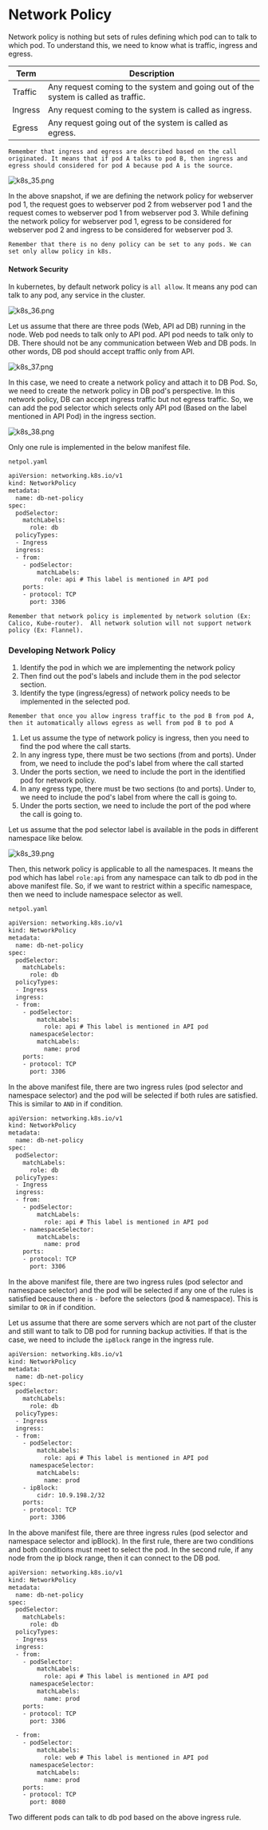 # Network Policy

Network policy is nothing but sets of rules defining which pod can to talk to which pod.
To understand this, we need to know what is traffic, ingress and egress.

| **Term** | **Description**                                                                    |
|----------|------------------------------------------------------------------------------------|
| Traffic  | Any request coming to the system and going out of the system is called as traffic. |
| Ingress  | Any request coming to the system is called as ingress.                             |
| Egress   | Any request going out of the system is called as egress.                           |


`Remember that ingress and egress are described based on the call originated. It means that if pod A talks to pod B, then ingress
and egress should considered for pod A because pod A is the source.`

![k8s_35.png](../assets/k8s_35.png)

In the above snapshot, if we are defining the network policy for webserver pod 1,
the request goes to webserver pod 2 from webserver pod 1 and the request comes to webserver pod 1 from webserver pod 3.
While defining the network policy for webserver pod 1,
egress to be considered for webserver pod 2 and ingress to be considered for webserver pod 3.

`Remember that there is no deny policy can be set to any pods. We can set only allow policy in k8s.`

#### Network Security

In kubernetes, by default network policy is `all allow`.
It means any pod can talk to any pod, any service in the cluster. 

![k8s_36.png](../assets/k8s_36.png)


Let us assume that there are three pods (Web, API ad DB) running in the node.
Web pod needs to talk only to API pod.
API pod needs to talk only to DB.
There should not be any communication between Web and DB pods.
In other words, DB pod should accept traffic only from API.

![k8s_37.png](../assets/k8s_37.png)

In this case, we need to create a network policy and attach it to DB Pod.
So, we need to create the network policy in DB pod's perspective.
In this network policy, DB can accept ingress traffic but not egress traffic.
So, we can add the pod selector which selects only API pod (Based on the label mentioned in API Pod) in the ingress section.

![k8s_38.png](../assets/k8s_38.png)

Only one rule is implemented in the below manifest file. 

`netpol.yaml`

```html
apiVersion: networking.k8s.io/v1
kind: NetworkPolicy
metadata:
  name: db-net-policy
spec:
  podSelector:
    matchLabels:
      role: db
  policyTypes:
  - Ingress
  ingress:
  - from:
    - podSelector:
        matchLabels:
          role: api # This label is mentioned in API pod
    ports:
    - protocol: TCP
      port: 3306
```

`Remember that network policy is implemented by network solution (Ex: Calico, Kube-router). 
All network solution will not support network policy (Ex: Flannel).`


### Developing Network Policy

1. Identify the pod in which we are implementing the network policy
2. Then find out the pod's labels and include them in the pod selector section.
3. Identify the type (ingress/egress) of network policy needs to be implemented in the selected pod.

`Remember that once you allow ingress traffic to the pod B from pod A, 
then it automatically allows egress as well from pod B to pod A`

1. Let us assume the type of network policy is ingress, then you need to find the pod where the call starts.
2. In any ingress type, there must be two sections (from and ports). 
Under from, we need to include the pod's label from where the call started
3. Under the ports section, we need to include the port in the identified pod for network policy.
4. In any egress type, there must be two sections (to and ports).
   Under to, we need to include the pod's label from where the call is going to.
5. Under the ports section, we need to include the port of the pod where the call is going to.

Let us assume that the pod selector label is available in the pods in different namespace like below.

![k8s_39.png](../assets/k8s_39.png)

Then, this network policy is applicable to all the namespaces.
It means the pod which has label `role:api` from any namespace can talk to db pod in the above manifest file.
So, if we want to restrict within a specific namespace, then we need to include namespace selector as well.


`netpol.yaml`

```html
apiVersion: networking.k8s.io/v1
kind: NetworkPolicy
metadata:
  name: db-net-policy
spec:
  podSelector:
    matchLabels:
      role: db
  policyTypes:
  - Ingress
  ingress:
  - from:
    - podSelector:
        matchLabels:
          role: api # This label is mentioned in API pod
      namespaceSelector:
        matchLabels:
          name: prod 
    ports:
    - protocol: TCP
      port: 3306
```

In the above manifest file, there are two ingress rules (pod selector and namespace selector) and the pod will be selected 
if both rules are satisfied. This is similar to `AND` in if condition.

```html
apiVersion: networking.k8s.io/v1
kind: NetworkPolicy
metadata:
  name: db-net-policy
spec:
  podSelector:
    matchLabels:
      role: db
  policyTypes:
  - Ingress
  ingress:
  - from:
    - podSelector:
        matchLabels:
          role: api # This label is mentioned in API pod
    - namespaceSelector:
        matchLabels:
          name: prod 
    ports:
    - protocol: TCP
      port: 3306
```

In the above manifest file, there are two ingress rules (pod selector and namespace selector) and the pod will be selected 
if any one of the rules is satisfied because there is `-` before the selectors (pod & namespace).
This is similar to `OR` in if condition.

Let us assume that there are some servers which are not part of the cluster
and still want to talk to DB pod for running backup activities.
If that is the case, we need to include the `ipBlock` range in the ingress rule.

```html
apiVersion: networking.k8s.io/v1
kind: NetworkPolicy
metadata:
  name: db-net-policy
spec:
  podSelector:
    matchLabels:
      role: db
  policyTypes:
  - Ingress
  ingress:
  - from:
    - podSelector:
        matchLabels:
          role: api # This label is mentioned in API pod
      namespaceSelector:
        matchLabels:
          name: prod 
    - ipBlock:
        cidr: 10.9.198.2/32
    ports:
    - protocol: TCP
      port: 3306
```

In the above manifest file, there are three ingress rules (pod selector and namespace selector and ipBlock).
In the first rule, there are two conditions and both conditions must meet to select the pod.
In the second rule, if any node from the ip block range, then it can connect to the DB pod. 



```html
apiVersion: networking.k8s.io/v1
kind: NetworkPolicy
metadata:
  name: db-net-policy
spec:
  podSelector:
    matchLabels:
      role: db
  policyTypes:
  - Ingress
  ingress:
  - from:
    - podSelector:
        matchLabels:
          role: api # This label is mentioned in API pod
      namespaceSelector:
        matchLabels:
          name: prod
    ports:
    - protocol: TCP
      port: 3306

  - from:
    - podSelector:
        matchLabels:
          role: web # This label is mentioned in API pod
      namespaceSelector:
        matchLabels:
          name: prod
    ports:
    - protocol: TCP
      port: 8080

```
Two different pods can talk to db pod based on the above ingress rule.